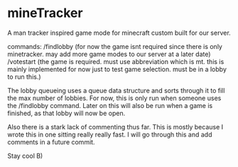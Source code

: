 # mineTracker
A man tracker inspired game mode for minecraft custom built for our server.


commands:
  /findlobby <game>
  (for now the game isnt required since there is only minetracker. may add more game modes to our server at a later date)
  /votestart <game>
  (the game is required. must use abbreviation which is mt. this is mainly implemented for now just to test game selection. must be in a lobby to run this.)
  
The lobby queueing uses a queue data structure and sorts through it to fill the max number of lobbies. For now, this is only run when someone uses the /findlobby command.
Later on this will also be run when a game is finished, as that lobby will now be open.

Also there is a stark lack of commenting thus far. This is mostly because I wrote this in one sitting really really fast. I will go through this and add comments in a future commit.

Stay cool B)
